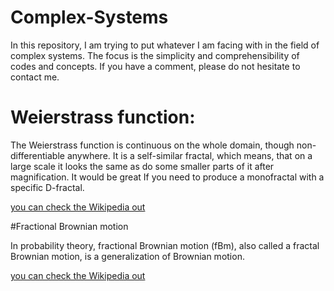 # Complex-Systems
In this repository, I am trying to put whatever I am facing with in the field of complex systems. The focus is the simplicity and comprehensibility of codes and concepts. If you have a comment, please do not hesitate to contact me.

# Weierstrass function:

The Weierstrass function is continuous on the whole domain, though non-differentiable anywhere. It is a self-similar fractal, which means, that on a large scale it looks the same as do some smaller parts of it after magnification. It would be great If you need to produce a monofractal with a specific D-fractal.

[you can check the Wikipedia out  ](https://en.wikipedia.org/wiki/Weierstrass_function)

#Fractional Brownian motion

In probability theory, fractional Brownian motion (fBm), also called a fractal Brownian motion, is a generalization of Brownian motion.

[you can check the Wikipedia out  ](https://en.wikipedia.org/wiki/Fractional_Brownian_motion#:~:text=In%20probability%20theory%2C%20fractional%20Brownian,fBm%20need%20not%20be%20independent.)
